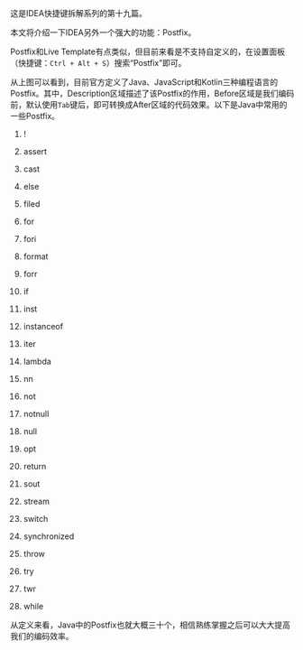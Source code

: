 这是IDEA快捷键拆解系列的第十九篇。

本文将介绍一下IDEA另外一个强大的功能：Postfix。

Postfix和Live Template有点类似，但目前来看是不支持自定义的，在设置面板（快捷键：`Ctrl + Alt + S`）搜索“Postfix”即可。

从上图可以看到，目前官方定义了Java、JavaScript和Kotlin三种编程语言的Postfix。其中，Description区域描述了该Postfix的作用，Before区域是我们编码前，默认使用`Tab`键后，即可转换成After区域的代码效果。以下是Java中常用的一些Postfix。

1. !

2. assert

3. cast

4. else

5. filed

6. for

7. fori

8. format

9. forr

10. if

11. inst

12. instanceof

13. iter

14. lambda

15. nn

16. not

17. notnull

18. null

19. opt

20. return

21. sout

22. stream

23. switch

24. synchronized

25. throw

26. try

27. twr

28. while

从定义来看，Java中的Postfix也就大概三十个，相信熟练掌握之后可以大大提高我们的编码效率。



